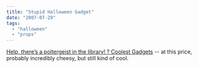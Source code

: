 ```yaml
---
title: "Stupid Halloween Gadget"
date: "2007-07-29"
tags: 
  - "halloween"
  - "props"
---
```


[Help, there’s a poltergeist in the library! ? Coolest Gadgets](http://www.coolest-gadgets.com/20070728/help-theres-a-poltergeist-in-the-library/ "Help, there’s a poltergeist in the library! ? Coolest Gadgets") -- at this price, probably incredibly cheesy, but still kind of cool.
